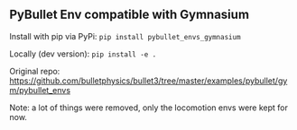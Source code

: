 ## PyBullet Env compatible with Gymnasium

Install with pip via PyPi: `pip install pybullet_envs_gymnasium`

Locally (dev version): `pip install -e .`

Original repo: https://github.com/bulletphysics/bullet3/tree/master/examples/pybullet/gym/pybullet_envs

Note: a lot of things were removed, only the locomotion envs were kept for now.